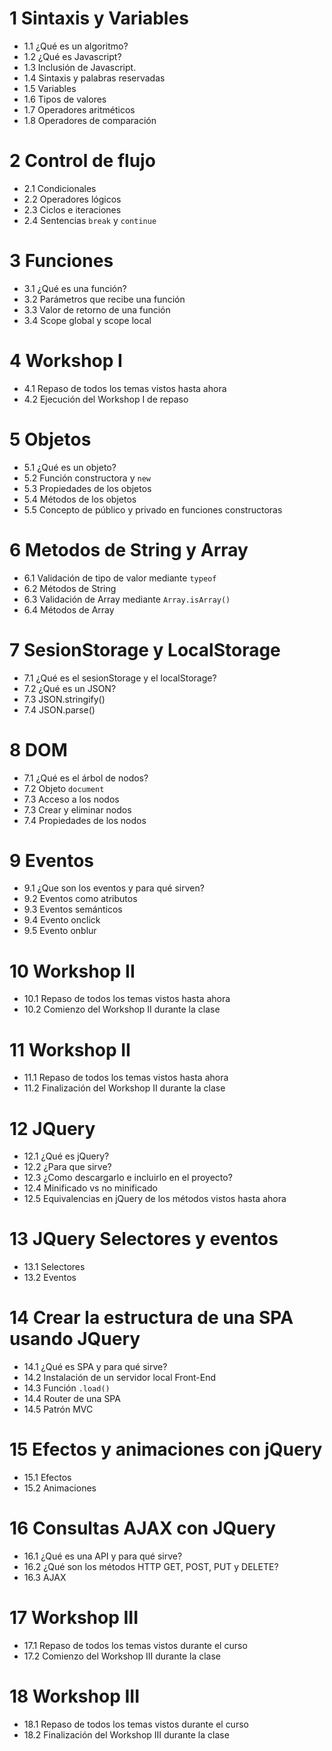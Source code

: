 # 1 Sintaxis y Variables

- 1.1	¿Qué es un algoritmo?
- 1.2	¿Qué es Javascript? 
- 1.3	Inclusión de Javascript.
- 1.4	Sintaxis y palabras reservadas
- 1.5	Variables
- 1.6	Tipos de valores
- 1.7	Operadores aritméticos
- 1.8	Operadores de comparación

# 2 Control de flujo

- 2.1	Condicionales
- 2.2	Operadores lógicos
- 2.3	Ciclos e iteraciones
- 2.4	Sentencias `break` y `continue`

# 3 Funciones
	
- 3.1	¿Qué es una función?
- 3.2	Parámetros que recibe una función
- 3.3	Valor de retorno de una función
- 3.4	Scope global y scope local

# 4 Workshop I
	
- 4.1	Repaso de todos los temas vistos hasta ahora
- 4.2 Ejecución del Workshop I de repaso
	
# 5 Objetos
	
- 5.1	¿Qué es un objeto?
- 5.2	Función constructora y `new`
- 5.3	Propiedades de los objetos
- 5.4	Métodos de los objetos
- 5.5 Concepto de público y privado en funciones constructoras

	
# 6 Metodos de String y Array
	
- 6.1	Validación de tipo de valor mediante `typeof`
- 6.2	Métodos de String
- 6.3	Validación de Array mediante `Array.isArray()`
- 6.4	Métodos de Array

# 7 SesionStorage y LocalStorage
	
- 7.1	¿Qué es el sesionStorage y el localStorage?
- 7.2	¿Qué es un JSON?
- 7.3	JSON.stringify()
- 7.4	JSON.parse()

# 8 DOM
	
- 7.1	¿Qué es el árbol de nodos? 
- 7.2	Objeto `document`
- 7.3	Acceso a los nodos
- 7.3	Crear y eliminar nodos
- 7.4	Propiedades de los nodos

# 9 Eventos
	
- 9.1	¿Que son los eventos y para qué sirven?
- 9.2	Eventos como atributos
- 9.3	Eventos semánticos
- 9.4	Evento onclick
- 9.5	Evento onblur

# 10 Workshop II
	
- 10.1 Repaso de todos los temas vistos hasta ahora
- 10.2 Comienzo del Workshop II durante la clase

# 11 Workshop II
	
- 11.1 Repaso de todos los temas vistos hasta ahora
- 11.2 Finalización del Workshop II durante la clase

# 12 JQuery

- 12.1 ¿Qué es jQuery?
- 12.2 ¿Para que sirve?
- 12.3 ¿Como descargarlo e incluirlo en el proyecto?
- 12.4 Minificado vs no minificado
- 12.5 Equivalencias en jQuery de los métodos vistos hasta ahora

# 13 JQuery Selectores y eventos

- 13.1 Selectores
- 13.2 Eventos

# 14 Crear la estructura de una SPA usando JQuery

- 14.1 ¿Qué es SPA y para qué sirve?
- 14.2 Instalación de un servidor local Front-End
- 14.3 Función `.load()`
- 14.4 Router de una SPA
- 14.5 Patrón MVC

# 15 Efectos y animaciones con jQuery

- 15.1 Efectos
- 15.2 Animaciones

# 16 Consultas AJAX con JQuery

- 16.1 ¿Qué es una API y para qué sirve?
- 16.2 ¿Qué son los métodos HTTP GET, POST, PUT y DELETE?
- 16.3 AJAX

# 17 Workshop III

- 17.1 Repaso de todos los temas vistos durante el curso
- 17.2 Comienzo del Workshop III durante la clase

# 18 Workshop III

- 18.1 Repaso de todos los temas vistos durante el curso
- 18.2 Finalización del Workshop III durante la clase
